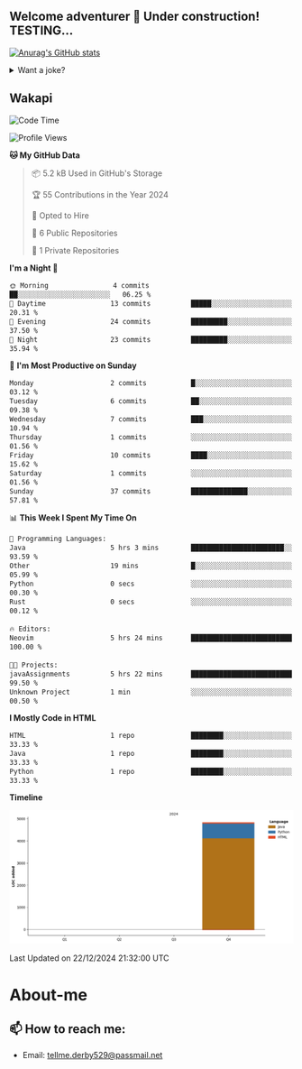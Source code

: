 ## Welcome adventurer 👋  Under construction!  TESTING...  

[![Anurag's GitHub stats](https://github-readme-stats.vercel.app/api?username=jstMW&theme=ambient_gradient)]()
<details>
 
<summary>Want a joke?</summary>

<!-- Start of jokes card -->
Thanks to <img width="20" hight="20" alt="github_ABSphreak_profile_picture" src="https://github.com/ABSphreak.png">
</br>
<img width="2000" hight="2000" src="https://readme-jokes.vercel.app/api">
<!-- end of jokes card -->

</details>

## Wakapi
<!--START_SECTION:waka-->
![Code Time](http://img.shields.io/badge/Code%20Time-6%20hrs%2023%20mins-blue)

![Profile Views](http://img.shields.io/badge/Profile%20Views-3-blue)

**🐱 My GitHub Data** 

> 📦 5.2 kB Used in GitHub's Storage 
 > 
> 🏆 55 Contributions in the Year 2024
 > 
> 💼 Opted to Hire
 > 
> 📜 6 Public Repositories 
 > 
> 🔑 1 Private Repositories 
 > 
**I'm a Night 🦉** 

```text
🌞 Morning                4 commits           ██░░░░░░░░░░░░░░░░░░░░░░░   06.25 % 
🌆 Daytime                13 commits          █████░░░░░░░░░░░░░░░░░░░░   20.31 % 
🌃 Evening                24 commits          █████████░░░░░░░░░░░░░░░░   37.50 % 
🌙 Night                  23 commits          █████████░░░░░░░░░░░░░░░░   35.94 % 
```
📅 **I'm Most Productive on Sunday** 

```text
Monday                   2 commits           █░░░░░░░░░░░░░░░░░░░░░░░░   03.12 % 
Tuesday                  6 commits           ██░░░░░░░░░░░░░░░░░░░░░░░   09.38 % 
Wednesday                7 commits           ███░░░░░░░░░░░░░░░░░░░░░░   10.94 % 
Thursday                 1 commits           ░░░░░░░░░░░░░░░░░░░░░░░░░   01.56 % 
Friday                   10 commits          ████░░░░░░░░░░░░░░░░░░░░░   15.62 % 
Saturday                 1 commits           ░░░░░░░░░░░░░░░░░░░░░░░░░   01.56 % 
Sunday                   37 commits          ██████████████░░░░░░░░░░░   57.81 % 
```


📊 **This Week I Spent My Time On** 

```text
💬 Programming Languages: 
Java                     5 hrs 3 mins        ███████████████████████░░   93.59 % 
Other                    19 mins             █░░░░░░░░░░░░░░░░░░░░░░░░   05.99 % 
Python                   0 secs              ░░░░░░░░░░░░░░░░░░░░░░░░░   00.30 % 
Rust                     0 secs              ░░░░░░░░░░░░░░░░░░░░░░░░░   00.12 % 

🔥 Editors: 
Neovim                   5 hrs 24 mins       █████████████████████████   100.00 % 

🐱‍💻 Projects: 
javaAssignments          5 hrs 22 mins       █████████████████████████   99.50 % 
Unknown Project          1 min               ░░░░░░░░░░░░░░░░░░░░░░░░░   00.50 % 
```

**I Mostly Code in HTML** 

```text
HTML                     1 repo              ████████░░░░░░░░░░░░░░░░░   33.33 % 
Java                     1 repo              ████████░░░░░░░░░░░░░░░░░   33.33 % 
Python                   1 repo              ████████░░░░░░░░░░░░░░░░░   33.33 % 
```



**Timeline**

![Lines of Code chart](https://raw.githubusercontent.com/jstMW/jstMW/main/assets/bar_graph.png)


 Last Updated on 22/12/2024 21:32:00 UTC
<!--END_SECTION:waka-->


# About-me

## 📫 How to reach me: 
-  Email: tellme.derby529@passmail.net
